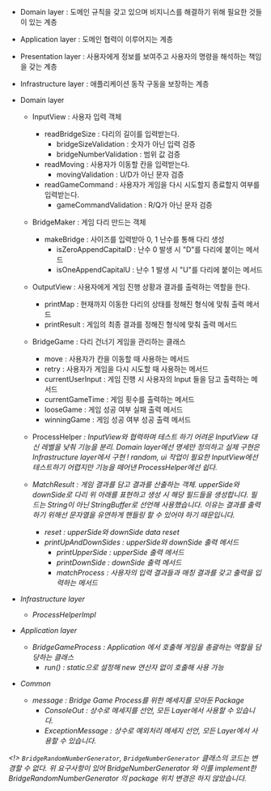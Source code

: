 - Domain layer : 도메인 규칙을 갖고 있으며 비지니스를 해결하기 위해 필요한 것들이 있는 계층
- Application layer : 도메인 협력이 이루어지는 계층
- Presentation layer : 사용자에게 정보를 보여주고 사용자의 명령을 해석하는 책임을 갖는 계층
- Infrastructure layer : 애플리케이션 동작 구동을 보장하는 계층


- Domain layer
    - InputView : 사용자 입력 객체
        - readBridgeSize  : 다리의 길이를 입력받는다.
            - bridgeSizeValidation : 숫자가 아닌 입력 검증
            - bridgeNumberValidation : 범위 값 검증
        - readMoving      : 사용자가 이동할 칸을 입력받는다.
            - movingValidation : U/D가 아닌 문자 검증
        - readGameCommand : 사용자가 게임을 다시 시도할지 종료할지 여부를 입력받는다.
            - gameCommandValidation : R/Q가 아닌 문자 검증

    - BridgeMaker : 게임 다리 만드는 객체
        - makeBridge : 사이즈를 입력받아 0, 1 난수를 통해 다리 생성
            - isZeroAppendCapitalD : 난수 0 발생 시 "D"를 다리에 붙이는 메서드
            - isOneAppendCapitalU : 난수 1 발생 시 "U"를 다리에 붙이는 메서드

    - OutputView : 사용자에게 게임 진행 상황과 결과를 출력하는 역할을 한다.
        - printMap : 현재까지 이동한 다리의 상태를 정해진 형식에 맞춰 출력 메서드
        - printResult : 게임의 최종 결과를 정해진 형식에 맞춰 출력 메서드

    - BridgeGame : 다리 건너기 게임을 관리하는 클래스
        - move : 사용자가 칸을 이동할 때 사용하는 메서드
        - retry : 사용자가 게임을 다시 시도할 때 사용하는 메서드
        - currentUserInput : 게임 진행 시 사용자의 Input 들을 담고 출력하는 메서드
        - currentGameTime : 게임 횟수를 출력하는 메서드
        - looseGame : 게임 성공 여부 실패 출력 메서드
        - winningGame : 게임 성공 여부 성공 출력 메서드

    - ProcessHelper<I> : InputView와 협력하며 테스트 하기 어려운 InputView 대신
      레벨을 낮춰 기능을 분리. Domain layer에선 명세만 정의하고 실제 구현은 Infrastructure layer에서 구현
      ! random, ui 작업이 필요한 InputView에선 테스트하기 어렵지만 기능을 떼어낸 ProcessHelper에선 쉽다.

    - MatchResult : 게임 결과를 담고 결과를 산출하는 객체. upperSide와 downSide로 다리 위 아래를 표현하고
      생성 시 해당 필드들을 생성합니다. 필드는 String이 아닌 StringBuffer로 선언해 사용했습니다.
      이유는 결과를 출력하기 위해선 문자열을 유연하게 핸들링 할 수 있어야 하기 때문입니다.
      - reset : upperSide와 downSide data reset
      - printUpAndDownSides : upperSide와 downSide 출력 메서드
        - printUpperSide : upperSide 출력 메서드
        - printDownSide : downSide 출력 메서드
        - matchProcess : 사용자의 입력 결과들과 매칭 결과를 갖고 출력을 입력하는 메서드

- Infrastructure layer
    - ProcessHelperImpl
- Application layer
    - BridgeGameProcess : Application 에서 호출해 게임을 총괄하는 역할을 담당하는 클래스
        - run() : static으로 설정해 new 연산자 없이 호출해 사용 가능
- Common
    - message : Bridge Game Process를 위한 메세지를 모아둔 Package
        - ConsoleOut : 상수로 메세지를 선언, 모든 Layer에서 사용할 수 있습니다.
        - ExceptionMessage : 상수로 예외처리 메세지 선언, 모든 Layer에서 사용할 수 있습니다.

<!> `BridgeRandomNumberGenerator`, `BridgeNumberGenerator` 클래스의 코드는 변경할 수 없다.
위 요구사항이 있어 BridgeNumberGenerator 와 이를 implement한 BridgeRandomNumberGenerator
의 package 위치 변경은 하지 않았습니다.
